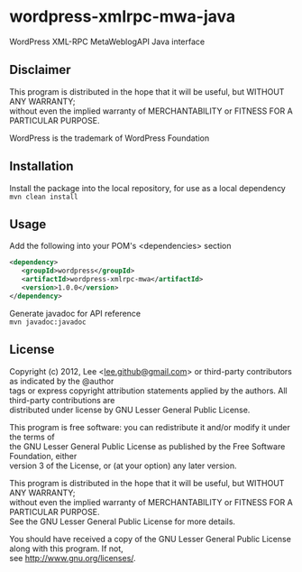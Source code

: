 wordpress-xmlrpc-mwa-java
=========================

WordPress XML-RPC MetaWeblogAPI Java interface

Disclaimer
----------
This program is distributed in the hope that it will be useful, but WITHOUT ANY WARRANTY;  
without even the implied warranty of MERCHANTABILITY or FITNESS FOR A PARTICULAR PURPOSE.

WordPress is the trademark of WordPress Foundation

Installation
------------
Install the package into the local repository, for use as a local dependency   
<code>mvn clean install</code>  

Usage
-----
Add the following into your POM's \<dependencies\> section  
```xml
<dependency>  
   <groupId>wordpress</groupId>  
   <artifactId>wordpress-xmlrpc-mwa</artifactId>  
   <version>1.0.0</version>  
</dependency>
```

Generate javadoc for API reference  
<code>mvn javadoc:javadoc</code>  

License
-------
Copyright (c) 2012, Lee \<lee.github@gmail.com\> or third-party contributors as indicated by the @author  
tags or express copyright attribution statements applied by the authors. All third-party contributions are   
distributed under license by GNU Lesser General Public License.  

This program is free software: you can redistribute it and/or modify it under the terms of   
the GNU Lesser General Public License as published by the Free Software Foundation, either   
version 3 of the License, or (at your option) any later version.    

This program is distributed in the hope that it will be useful, but WITHOUT ANY WARRANTY;  
without even the implied warranty of MERCHANTABILITY or FITNESS FOR A PARTICULAR PURPOSE.  
See the GNU Lesser General Public License for more details.    

You should have received a copy of the GNU Lesser General Public License along with this program. If not,   
see <http://www.gnu.org/licenses/>.  

